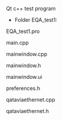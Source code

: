 Qt c++ test program

* Folder EQA_test1:

EQA_test1.pro

main.cpp

mainwindow.cpp

mainwindow.h

mainwindow.ui

preferences.h

qataviaethernet.cpp

qataviaethernet.h


